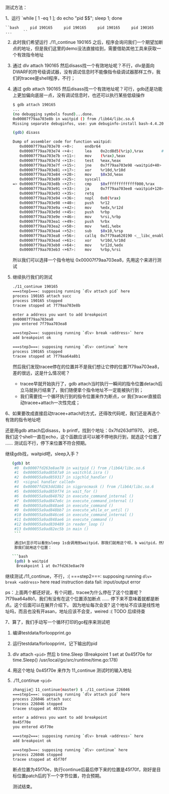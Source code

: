 测试方法：

1、运行 `while [ 1 -eq 1 ]; do echo "pid $$"; sleep 1; done

    ``bash     pid 190165     pid 190165     pid 190165     pid 190165     ...     ``

2. 此时我们希望运行 ./11_continue 190165 之后，程序会询问我们一个期望加断点的地址，但是我们这里的demo没法直接给到，需要借助其他工具来获取一个有效指令地址
3. 通过 dlv attach 190165 然后disass找一个有效地址呢？不行，dlv是面向DWARF的符号级调试器，没有调试信息时不能像指令级调试器那样工作，我们的tracee是shell程序，不行；
4. 通过 gdb attach 190165 然后disass找一个有效地址呢？可行，gdb还是功能上更加偏向底层一点，没有调试信息时，也还可以执行某些低级操作

   ```bash
   $ gdb attach 190165
   ...
   (no debugging symbols found)...done.
   0x00007f79aa703e8b in waitpid () from /lib64/libc.so.6
   Missing separate debuginfos, use: yum debuginfo-install bash-4.4.20-5.el8.x86_64

   (gdb) disass

   Dump of assembler code for function waitpid:
      0x00007f79aa703e70 <+0>:     endbr64
      0x00007f79aa703e74 <+4>:     lea    0x2cd8d5(%rip),%rax        # 0x7f79aa9d1750 <__libc_multiple_threads>
      0x00007f79aa703e7b <+11>:    mov    (%rax),%eax
      0x00007f79aa703e7d <+13>:    test   %eax,%eax
      0x00007f79aa703e7f <+15>:    jne    0x7f79aa703e98 <waitpid+40>
      0x00007f79aa703e81 <+17>:    xor    %r10d,%r10d
      0x00007f79aa703e84 <+20>:    mov    $0x3d,%eax
      0x00007f79aa703e89 <+25>:    syscall
   => 0x00007f79aa703e8b <+27>:    cmp    $0xfffffffffffff000,%rax
      0x00007f79aa703e91 <+33>:    ja     0x7f79aa703ee8 <waitpid+120>
      0x00007f79aa703e93 <+35>:    retq
      0x00007f79aa703e94 <+36>:    nopl   0x0(%rax)
      0x00007f79aa703e98 <+40>:    push   %r12
      0x00007f79aa703e9a <+42>:    mov    %edx,%r12d
      0x00007f79aa703e9d <+45>:    push   %rbp
      0x00007f79aa703e9e <+46>:    mov    %rsi,%rbp
      0x00007f79aa703ea1 <+49>:    push   %rbx
      0x00007f79aa703ea2 <+50>:    mov    %edi,%ebx
      0x00007f79aa703ea4 <+52>:    sub    $0x10,%rsp
      0x00007f79aa703ea8 <+56>:    callq  0x7f79aa620190 <__libc_enable_asynccancel>
      0x00007f79aa703ead <+61>:    xor    %r10d,%r10d
      0x00007f79aa703eb0 <+64>:    mov    %r12d,%edx
      0x00007f79aa703eb3 <+67>:    mov    %rbp,%rsi
   ```

   所以我们可以选择一个指令地址 0x00007f79aa703ea8，先用这个来进行测试
5. 继续执行我们的测试

   ```bash
   ./11_continue 190165
   ===step1===: supposing running `dlv attach pid` here
   process 190165 attach succ
   process 190165 stopped
   tracee stopped at 7f79aa703e8b

   enter a address you want to add breakpoint
   0x00007f79aa703ea8
   you entered 7f79aa703ea8

   ===step2===: supposing running `dlv> break <address>` here
   add breakpoint ok

   ===step3===: supposing running `dlv> continue` here
   process 190165 stopped
   tracee stopped at 7f79aa64a8b1
   ```

   然后我们发现tracee停在的位置并不是我们想让它停的位置7f79aa703ea8，差的很远，这是什么情况呢？

   - tracee早就开始执行了，gdb attach当时执行一瞬间的指令位置detach后立马就执行结束了，我们随便拿个指令地址不一定能被执行到；
   - 我们需要找一个循环执行到的指令位置来作为断点，or 我们tracer直接启动tracee+attach一次性完成；

6、如果要改成直接启动tracee+attach的方式，还得改代码呢，我们还是再选个有效的指令地址吧

   还是用gdb attach后disass，b printf，找到个地址：0x7fd263df1970，
   对吧，我们这个shell一直在echo，这个函数应该可以被不停地执行到，就选这个位置了 …… 测试后不行，停下来位置不符合预期。

   继续gdb找，waitpid吧，sleep入手？

```bash
   (gdb) bt
    #0  0x00007fd263e8ae70 in waitpid () from /lib64/libc.so.6
    #1  0x000055a9ad8587a9 in waitchld.isra ()
    #2  0x000055a9ad859317 in sigchld_handler ()
    #3  <signal handler called>
    #4  0x00007fd263dd18b1 in sigprocmask () from /lib64/libc.so.6
    #5  0x000055a9ad859f74 in wait_for ()
    #6  0x000055a9ad848792 in execute_command_internal ()
    #7  0x000055a9ad847e6c in execute_command_internal ()
    #8  0x000055a9ad848ae6 in execute_command ()
    #9  0x000055a9ad848bb7 in execute_while_or_until ()
    #10 0x000055a9ad846ce6 in execute_command_internal ()
    #11 0x000055a9ad848ae6 in execute_command ()
    #12 0x000055a9ad830489 in reader_loop ()
    #13 0x000055a9ad82ec5b in main ()
    ```

    通过bt显示可以看到sleep 1s会调用到waitpid，那我们就用这个呗，b waitpid，然后c，然后c，发现是可以被命中这个位置的。
    那我们就用这个位置：

   ```bash
    (gdb) b waitpid
     Breakpoint 1 at 0x7fd263e8ae70
```

   继续测试./11_continue，不行，:(
   ===step2===: supposing running `dlv> break <address>` here
   read instruction data fail: input/output error

   ps：上面两个都还好说，有个问题，tracee为什么停在了这个位置呢？7f79aa64a8b1，我们有没有在这个位置添加断点 …… 停下来不意味着就都是断点。这个后面可以在展开介绍下。
   因为地址每次会变? 这个地址不应该是线性地址吗，而且也没有开asan，地址应该不会变，weired :( TODO 后续待查

7、算了，我们手动写一个循环打印的go程序来测试吧

1. 编译testdata/forloopprint.go
2. 运行testdata/forloopprint，记下输出的pid
3. dlv attach `<pid>` 然后 b time.Sleep (Breakpoint 1 set at 0x45f70e for time.Sleep() /usr/local/go/src/runtime/time.go:178)
4. 用这个地址 0x45f70e 来作为 11_continue 测试时的输入地址
5. ./11_continue `<pid>`

   ```bash
   zhangjie🦀 11_continue(master) $ ./11_continue 226046
   ===step1===: supposing running `dlv attach pid` here
   process 226046 attach succ
   process 226046 stopped
   tracee stopped at 40332e

   enter a address you want to add breakpoint
   0x45f70e
   you entered 45f70e

   ===step2===: supposing running `dlv> break <address>` here
   add breakpoint ok

   ===step3===: supposing running `dlv> continue` here
   process 226046 stopped
   tracee stopped at 45f70f
   ```
   断点位置为45f70e，执行continue后最后停下来的位置是45f70f，刚好是目标位置patch后的下一个字节位置，符合预期。

   测试结束。
